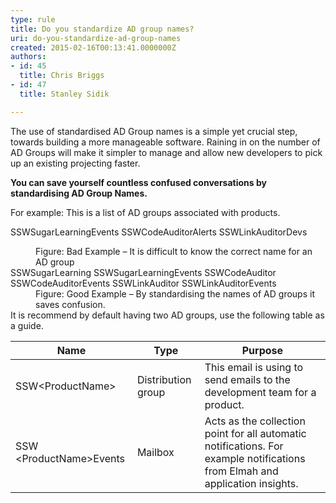 ```yaml
---
type: rule
title: Do you standardize AD group names?
uri: do-you-standardize-ad-group-names
created: 2015-02-16T00:13:41.0000000Z
authors:
- id: 45
  title: Chris Briggs
- id: 47
  title: Stanley Sidik

---
```


 
​​The use of standardised AD Group names is a simple yet crucial step, towards building a more manageable software. Raining in on the number of AD Groups will make it simpler to manage and allow new developers to pick up an existing projecting faster.
 
**​You can save yourself countless confused conversations by standardising AD Group Names.​**

For example: This is a list of AD groups associated with products.

SSWSugarLearningEvents
 SSWCodeAuditorAlerts
 SSWLinkAuditorDevs
<dd class="ssw15-rteElement-FigureBad"> 
   Figure&#58; Bad Example – It is difficult to know the correct name for an AD group​ </dd>
SSWSugarLearning
 SSWSugarLearningEvents
 SSWCodeAuditor
 SSWCodeAuditorEvents
 SSW​LinkAuditor
 SSWLinkAuditorEvents
​  <dd class="ssw15-rteElement-FigureGood"> 
   Figure&#58; Good Example – By standardising the names of AD groups it saves confusion. </dd>
It is recommend by default having two AD groups, use the following table as a guide.


| Name | Type | Purpose |
| --- | --- | --- |
| SSW&lt;ProductName&gt; | Distribution group | This email is using to send emails to the development team for a product. |
| SSW​&lt;ProductName&gt;Events | Mailbox | Acts as the collection point for all automatic notifications. For example notifications from Elmah and application insights. |

​​  

